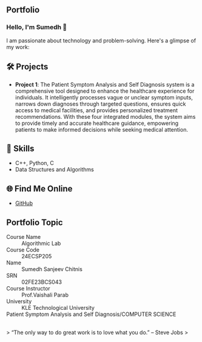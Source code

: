 ## Portfolio

### Hello, I'm Sumedh 👋

I am passionate about technology and problem-solving. Here's a glimpse of my work:

## 🛠️ Projects
- **Project 1**: The Patient Symptom Analysis and Self Diagnosis system is a comprehensive tool designed to enhance the healthcare experience for individuals. It intelligently processes vague or unclear symptom inputs, narrows down diagnoses through targeted questions, ensures quick access to medical facilities, and provides personalized treatment recommendations. With these four integrated modules, the system aims to provide timely and accurate healthcare guidance, empowering patients to make informed decisions while seeking medical attention.



## 🚀 Skills
- C++, Python, C
- Data Structures and Algorithms

## 🌐 Find Me Online
- [GitHub](https://github.com/Sumedh777c)


## Portfolio Topic

<dl>
<dt>Course Name</dt>
<dd>Algorithmic Lab</dd>
<dt>Course Code</dt>
<dd>24ECSP205</dd>
<dt>Name</dt>
<dd>Sumedh Sanjeev Chitnis</dd>
<dt>SRN</dt>
<dd>02FE23BCS043</dd>
<dt>Course Instructor</dt>
<dd>Prof.Vaishali Parab</dd>
<dt>University</dt>
<dd>KLE Technological University</dd>
<dt>Patient Symptom Analysis and Self Diagnosis/COMPUTER SCIENCE</dt>
</dl>

<br> 
> “The only way to do great work is to love what you do.” – Steve Jobs
>
